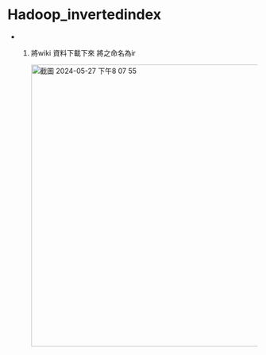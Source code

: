 # Hadoop_invertedindex
- 1. 將wiki 資料下載下來 將之命名為ir
  
     <img width="568" alt="截圖 2024-05-27 下午8 07 55" src="https://github.com/1126Li/Hadoop_invertedindex/assets/167992142/91d5a5b5-1da0-46e8-821f-344439d8f36b">
